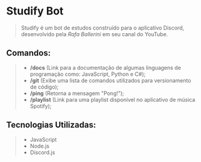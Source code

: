 # Studify Bot
> Studify é um bot de estudos construído para o aplicativo Discord, desenvolvido pela <i>Rafa Ballerini</i> em seu canal do YouTube.

## Comandos:
> - **/docs** (Link para a documentação de algumas linguagens de programação como: JavaScript, Python e C#);
> - **/git** (Exibe uma lista de comandos utilizados para versionamento de código);
> - **/ping** (Retorna a mensagem "Pong!");
> - **/playlist** (Link para uma playlist disponível no aplicativo de música Spotify);

## Tecnologias Utilizadas:
> - JavaScript
> - Node.js
> - Discord.js

<br>
